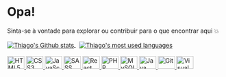 
# Opa!

Sinta-se à vontade para explorar ou contribuir para o que encontrar aqui 💥

<a href="https://github.com/ThiagoFukuyama">
    <img align="center" src="https://github-readme-stats.vercel.app/api?username=ThiagoFukuyama&hide=issues&count_private=true&include_all_commits=true&show_icons=true&theme=apprentice" alt="Thiago's Github stats" />
</a> &nbsp;
<a href="https://github.com/ThiagoFukuyama">
    <img align="center" src="https://github-readme-stats.vercel.app/api/top-langs/?username=ThiagoFukuyama&layout=compact&theme=apprentice" alt="Thiago's most used languages" />
</a>


<div style="display: inline-block"><br>
    <a href="https://developer.mozilla.org/pt-BR/docs/Web/HTML">
        <img alt="HTML5" title="HTML5" width="40" height="30" src="https://user-images.githubusercontent.com/99801948/236026485-32b6281c-c18c-4225-b534-c1fbcb6b471a.svg" />
    </a>    
    <a href="https://developer.mozilla.org/pt-BR/docs/Web/CSS">
        <img alt="CSS3" title="CSS3" width="40" height="30" src="https://user-images.githubusercontent.com/99801948/236026482-d93e1c61-68da-4ed6-b5fe-3e083679a3d9.svg" />
    </a>    
    <a href="https://developer.mozilla.org/pt-BR/docs/Web/JavaScript">
        <img alt="JavaScript" title="JavaScript" width="40" height="30" src="https://user-images.githubusercontent.com/99801948/236026481-b1bc4575-e02f-48d0-b24a-dbc5ad7c1b1c.svg" />
    </a>
    <a href="https://sass-lang.com/">
        <img alt="SASS" title="SASS" width="40" height="30" src="https://user-images.githubusercontent.com/99801948/236026475-62939e97-2363-4431-9752-dd4c06f1561a.svg" />
    </a>    
    <a href="https://react.dev/">
        <img alt="React" title="React" width="40" height="30" src="https://user-images.githubusercontent.com/99801948/236026472-76324bbd-9699-441a-9435-c0752c1201c8.svg" />
    </a>    
    <a href="https://www.php.net/">
        <img alt="PHP" title="PHP" width="40" height="30" src="https://user-images.githubusercontent.com/99801948/236026467-676693fb-40ae-4ab1-b661-c6e6badc55b6.svg" />
    </a>    
    <a href="https://www.mysql.com/">
        <img alt="MySQL" title="MySQL" width="40" height="30" src="https://user-images.githubusercontent.com/99801948/236030808-3f074ea1-5275-4171-b144-daa6bbcc7a08.svg" />
    </a>    
    <a href="https://www.java.com/pt-BR/">
        <img alt="Java" title="Java" width="40" height="30" src="https://user-images.githubusercontent.com/99801948/236026492-559a5243-077d-4a0a-a77e-6cacbdfb9533.svg" />
    </a>   
    <a href="https://git-scm.com/">
        <img alt="Git" title="Git" width="40" height="30" src="https://user-images.githubusercontent.com/99801948/236026488-3171c8c7-710a-4c34-860c-d2424e596a64.svg" />
    </a>    
    <a href="https://code.visualstudio.com/">
        <img alt="Visual Studio Code" title="Visual Studio Code" width="40" height="30" src="https://user-images.githubusercontent.com/99801948/236026487-9982c239-8af7-46b9-8b7b-d4aa647acad3.svg" />
    </a>
</div>
